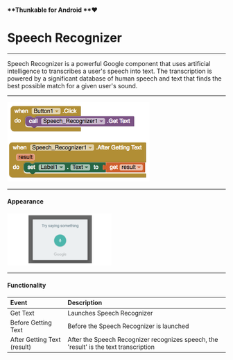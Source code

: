 #### **Thunkable for Android **❤

# Speech Recognizer

---

Speech Recognizer is a powerful Google component that uses artificial intelligence to transcribes a user's speech into text. The transcription is powered by a significant database of human speech and text that finds the best possible match for a given user's sound.

---

![](/assets/speech-recognizer-blocks.png)

---

#### Appearance

![](/assets/speech-recognizer.png)

---

#### Functionality

| Event | Description |
| :--- | :--- |
| Get Text | Launches Speech Recognizer |
| Before Getting Text | Before the Speech Recognizer is launched |
| After Getting Text \(result\) | After the Speech Recognizer recognizes speech, the 'result' is the text transcription |



